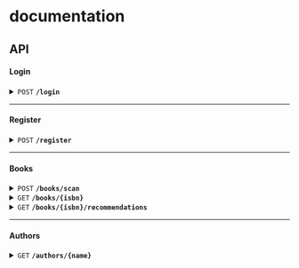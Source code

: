 # documentation

## API

#### Login

<details>
 <summary><code>POST</code> <code><b>/login</b></code></summary>

##### Parameters

###### Body parameters

`email` *required* string

`password` *required* string

##### Responses

```json
{
  "access_token": "string"
}
```

</details>

------------------------------------------------------------------------------------------

#### Register

<details>
 <summary><code>POST</code> <code><b>/register</b></code></summary>

##### Parameters

###### Body parameters

`email` *required* string

`password` *required* string

##### Responses

```json
{
  "access_token": "string"
}
```

</details>

------------------------------------------------------------------------------------------

#### Books

<details>
 <summary><code>POST</code> <code><b>/books/scan</b></code></summary>

##### Parameters

###### Body parameters

`image` *required* string

##### Responses

```json
{
  "title": "string",
  "subtitle": "string",
  "publisher": "string",
  "published_date": "string",
  "description": "string",
  "authors": [
    "string"
  ],
  "page_count": number,
  "categories": [
    "string"
  ],
  "average_rating": number,
  "ratings_count": number,
  "isbn": "string",
  "image_link": "string",
  "language": "string"
}
```

</details>

<details>
 <summary><code>GET</code> <code><b>/books/{isbn}</b></code></summary>

##### Parameters

###### Path parameters

`isbn` *required* string

##### Responses

```json
{
  "title": "string",
  "subtitle": "string",
  "publisher": "string",
  "published_date": "string",
  "description": "string",
  "authors": [
    "string"
  ],
  "page_count": number,
  "categories": [
    "string"
  ],
  "average_rating": number,
  "ratings_count": number,
  "isbn": "string",
  "image_link": "string",
  "language": "string"
}
```

</details>

<details>
 <summary><code>GET</code> <code><b>/books/{isbn}/recommendations</b></code></summary>

##### Parameters

###### Path parameters

`isbn` *required* string

##### Responses

```json
[
  {
    "title": "string",
    "subtitle": "string",
    "publisher": "string",
    "published_date": "string",
    "description": "string",
    "authors": [
      "string"
    ],
    "page_count": number,
    "categories": [
      "string"
    ],
    "average_rating": number,
    "ratings_count": number,
    "isbn": "string",
    "image_link": "string",
    "language": "string"
  }
]
```

</details>

------------------------------------------------------------------------------------------

#### Authors

<details>
 <summary><code>GET</code> <code><b>/authors/{name}</b></code></summary>

##### Parameters

###### Path parameters

`name` *required* string

##### Responses

```json
{
  "name": "string",
  "books": [
    {
      "title": "string",
      "subtitle": "string",
      "publisher": "string",
      "published_date": "string",
      "description": "string",
      "authors": [
        "string"
      ],
      "page_count": number,
      "categories": [
        "string"
      ],
      "average_rating": number,
      "ratings_count": number,
      "isbn": "string",
      "image_link": "string",
      "language": "string"
    }
  ]
}
```

</details>






